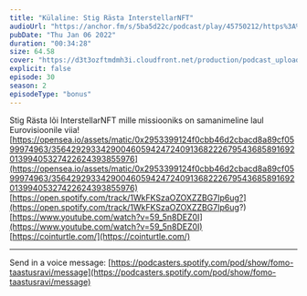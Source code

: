 ```yaml
---
title: "Külaline: Stig Rästa InterstellarNFT"
audioUrl: "https://anchor.fm/s/5ba5d22c/podcast/play/45750212/https%3A%2F%2Fd3ctxlq1ktw2nl.cloudfront.net%2Fstaging%2F2022-0-5%2F03fd8211-619b-a5f0-852d-8363fe8d20ab.m4a"
pubDate: "Thu Jan 06 2022"
duration: "00:34:28"
size: 64.58 
cover: "https://d3t3ozftmdmh3i.cloudfront.net/production/podcast_uploaded_episode400/15275939/15275939-1641425883366-9ba4f4d88b39e.jpg"
explicit: false
episode: 30
season: 2
episodeType: "bonus"
---
```


Stig Rästa lõi InterstellarNFT mille missiooniks on samanimeline laul Eurovisioonile viia!   
[https://opensea.io/assets/matic/0x2953399124f0cbb46d2cbacd8a89cf0599974963/3564292933429004605942472409136822267954368589169201399405327422624393855976](https://opensea.io/assets/matic/0x2953399124f0cbb46d2cbacd8a89cf0599974963/3564292933429004605942472409136822267954368589169201399405327422624393855976)   
[https://open.spotify.com/track/1WkFKSzaOZOXZZBG7Ip6ug?](https://open.spotify.com/track/1WkFKSzaOZOXZZBG7Ip6ug?)  
[https://www.youtube.com/watch?v=59_5n8DEZ0I](https://www.youtube.com/watch?v=59_5n8DEZ0I)  
[https://cointurtle.com/](https://cointurtle.com/)  
  
---   
  
Send in a voice message: [https://podcasters.spotify.com/pod/show/fomo-taastusravi/message](https://podcasters.spotify.com/pod/show/fomo-taastusravi/message)
